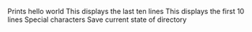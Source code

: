 Prints hello world
This displays the last ten lines
This displays the first 10 lines 
Special characters
Save current state of directory
